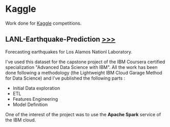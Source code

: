 # Kaggle
Work done for [Kaggle](http://www.kaggle.com) competitions. 

## LANL-Earthquake-Prediction [>>>](https://github.com/jxtrbtk/kaggle/tree/master/LANL-Earthquake-Prediction)
Forecasting earthquakes for Los Alamos Nationl Laboratory.

I've used this dataset for the capstone project of the IBM Coursera certified specialization "Advanced Data Science with IBM".
All the work has been done following a methodology (the Lightweight IBM Cloud Garage Method for Data Science) and I've published the following parts : 
- Initial Data exploration
- ETL
- Features Engineering
- Model Definition

One of the interest of the project was to use the **Apache Spark** service of the IBM cloud.
